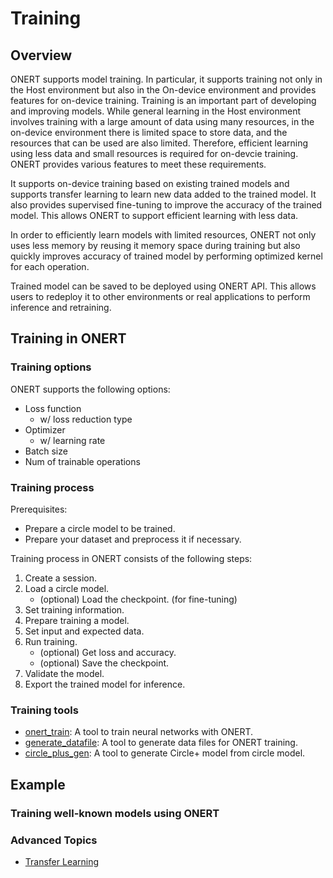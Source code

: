 # Training

## Overview

ONERT supports model training. In particular, it supports training not only in the Host environment but also in the On-device environment and provides features for on-device training. Training is an important part of developing and improving models. While general learning in the Host environment involves training with a large amount of data using many resources, in the on-device environment there is limited space to store data, and the resources that can be used are also limited. Therefore, efficient learning using less data and small resources is required for on-devcie training. ONERT provides various features to meet these requirements.

It supports on-device training based on existing trained models and supports transfer learning to learn new data added to the trained model. It also provides supervised fine-tuning to improve the accuracy of the trained model. This allows ONERT to support efficient learning with less data.

In order to efficiently learn models with limited resources, ONERT not only uses less memory by reusing it memory space during training but also quickly improves accuracy of trained model by performing optimized kernel for each operation.

Trained model can be saved to be deployed using ONERT API. This allows users to redeploy it to other environments or real applications to perform inference and retraining.

## Training in ONERT

### Training options

ONERT supports the following options:

- Loss function
  - w/ loss reduction type
- Optimizer
  - w/ learning rate
- Batch size
- Num of trainable operations

### Training process

Prerequisites:

- Prepare a circle model to be trained.
- Prepare your dataset and preprocess it if necessary.

Training process in ONERT consists of the following steps:

1. Create a session.
2. Load a circle model.
   - (optional) Load the checkpoint. (for fine-tuning)
3. Set training information.
4. Prepare training a model.
5. Set input and expected data.
6. Run training.
   - (optional) Get loss and accuracy.
   - (optional) Save the checkpoint.
7. Validate the model.
8. Export the trained model for inference.

### Training tools

- [onert_train](tests/tools/onert_train): A tool to train neural networks with ONERT.
- [generate_datafile](tools/generate_datafile): A tool to generate data files for ONERT training.
- [circle_plus_gen](tools/circle_plus_gen): A tool to generate Circle+ model from circle model.

## Example

### Training well-known models using ONERT

### Advanced Topics

- [Transfer Learning](docs/runtime/transfer_learning.md)
